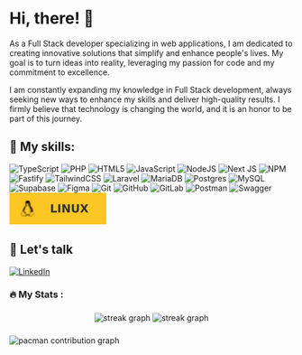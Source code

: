 # Hi, there! 👋

As a Full Stack developer specializing in web applications, I am dedicated to creating innovative solutions that simplify and enhance people's lives. My goal is to turn ideas into reality, leveraging my passion for code and my commitment to excellence.

I am constantly expanding my knowledge in Full Stack development, always seeking new ways to enhance my skills and deliver high-quality results. I firmly believe that technology is changing the world, and it is an honor to be part of this journey.

## 💼 My skills:

![TypeScript](https://img.shields.io/badge/typescript-%23007ACC.svg?style=for-the-badge&logo=typescript&logoColor=white) ![PHP](https://img.shields.io/badge/php-%23777BB4.svg?style=for-the-badge&logo=php&logoColor=white) ![HTML5](https://img.shields.io/badge/html5-%23E34F26.svg?style=for-the-badge&logo=html5&logoColor=white) ![JavaScript](https://img.shields.io/badge/javascript-%23323330.svg?style=for-the-badge&logo=javascript&logoColor=%23F7DF1E) ![NodeJS](https://img.shields.io/badge/node.js-6DA55F?style=for-the-badge&logo=node.js&logoColor=white) ![Next JS](https://img.shields.io/badge/Next-black?style=for-the-badge&logo=next.js&logoColor=white) ![NPM](https://img.shields.io/badge/NPM-%23CB3837.svg?style=for-the-badge&logo=npm&logoColor=white) ![Fastify](https://img.shields.io/badge/fastify-%23000000.svg?style=for-the-badge&logo=fastify&logoColor=white) ![TailwindCSS](https://img.shields.io/badge/tailwindcss-%2338B2AC.svg?style=for-the-badge&logo=tailwind-css&logoColor=white) ![Laravel](https://img.shields.io/badge/laravel-%23FF2D20.svg?style=for-the-badge&logo=laravel&logoColor=white) ![MariaDB](https://img.shields.io/badge/MariaDB-003545?style=for-the-badge&logo=mariadb&logoColor=white) ![Postgres](https://img.shields.io/badge/postgres-%23316192.svg?style=for-the-badge&logo=postgresql&logoColor=white) ![MySQL](https://img.shields.io/badge/mysql-4479A1.svg?style=for-the-badge&logo=mysql&logoColor=white) ![Supabase](https://img.shields.io/badge/Supabase-3ECF8E?style=for-the-badge&logo=supabase&logoColor=white) ![Figma](https://img.shields.io/badge/figma-%23F24E1E.svg?style=for-the-badge&logo=figma&logoColor=white) ![Git](https://img.shields.io/badge/git-%23F05033.svg?style=for-the-badge&logo=git&logoColor=white) ![GitHub](https://img.shields.io/badge/github-%23121011.svg?style=for-the-badge&logo=github&logoColor=white) ![GitLab](https://img.shields.io/badge/gitlab-%23181717.svg?style=for-the-badge&logo=gitlab&logoColor=white) ![Postman](https://img.shields.io/badge/Postman-FF6C37?style=for-the-badge&logo=postman&logoColor=white) ![Swagger](https://img.shields.io/badge/-Swagger-%23Clojure?style=for-the-badge&logo=swagger&logoColor=white)![Linux](img/linux.svg)


## 💬 Let's talk
<a href="https://www.linkedin.com/in/andr%C3%A9-albuquerque-4990091b1/" target="_blank">
  <img src="https://img.shields.io/badge/LinkedIn-0077B5?style=for-the-badge&logo=linkedin&logoColor=white" alt="LinkedIn">
</a>


###

<h3 align="left">🔥   My Stats :</h3>


###

<div align="center">
  <img src="http://github-profile-summary-cards.vercel.app/api/cards/stats?username=andre-albuquerque01&theme=dracula" height="150" alt="streak graph"  />

  <img src="http://github-profile-summary-cards.vercel.app/api/cards/most-commit-language?username=andre-albuquerque01&theme=dracula" height="150" alt="streak graph"  />
</div>

###
<!-- 
<div align="center">
  <img src="http://github-profile-summary-cards.vercel.app/api/cards/profile-details?username=andre-albuquerque01&theme=dracula" height="150" alt="streak graph"  />
</div>
-->

###

<!--  <div align="center">
  <img src="https://streak-stats.demolab.com?user=andre-albuquerque01&locale=en&mode=daily&theme=dracula&hide_border=true&border_radius=0&order=3" height="150" alt="streak graph"  />
   <img src="https://github-readme-stats.vercel.app/api/top-langs?username=andre-albuquerque01&locale=en&hide_title=false&layout=compact&card_width=320&langs_count=5&theme=dracula&hide_border=true" height="150" alt="languages graph"  />
</div>
-->
###

<picture>
  <source media="(prefers-color-scheme: dark)" srcset="https://raw.githubusercontent.com/andre-albuquerque01/andre-albuquerque01/output/pacman-contribution-graph-dark.svg">
  <source media="(prefers-color-scheme: light)" srcset="https://raw.githubusercontent.com/andre-albuquerque01/andre-albuquerque01/output/pacman-contribution-graph.svg">
  <img alt="pacman contribution graph" src="https://raw.githubusercontent.com/andre-albuquerque01/andre-albuquerque01/output/pacman-contribution-graph.svg">
</picture>
